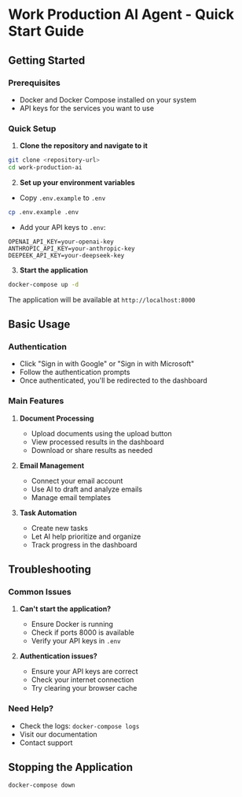 # Work Production AI Agent - Quick Start Guide

## Getting Started

### Prerequisites
- Docker and Docker Compose installed on your system
- API keys for the services you want to use

### Quick Setup

1. **Clone the repository and navigate to it**
```bash
git clone <repository-url>
cd work-production-ai
```

2. **Set up your environment variables**
- Copy `.env.example` to `.env`
```bash
cp .env.example .env
```
- Add your API keys to `.env`:
```env
OPENAI_API_KEY=your-openai-key
ANTHROPIC_API_KEY=your-anthropic-key
DEEPEEK_API_KEY=your-deepseek-key
```

3. **Start the application**
```bash
docker-compose up -d
```

The application will be available at `http://localhost:8000`

## Basic Usage

### Authentication
- Click "Sign in with Google" or "Sign in with Microsoft"
- Follow the authentication prompts
- Once authenticated, you'll be redirected to the dashboard

### Main Features

1. **Document Processing**
   - Upload documents using the upload button
   - View processed results in the dashboard
   - Download or share results as needed

2. **Email Management**
   - Connect your email account
   - Use AI to draft and analyze emails
   - Manage email templates

3. **Task Automation**
   - Create new tasks
   - Let AI help prioritize and organize
   - Track progress in the dashboard

## Troubleshooting

### Common Issues

1. **Can't start the application?**
   - Ensure Docker is running
   - Check if ports 8000 is available
   - Verify your API keys in `.env`

2. **Authentication issues?**
   - Ensure your API keys are correct
   - Check your internet connection
   - Try clearing your browser cache

### Need Help?
- Check the logs: `docker-compose logs`
- Visit our documentation
- Contact support

## Stopping the Application
```bash
docker-compose down
